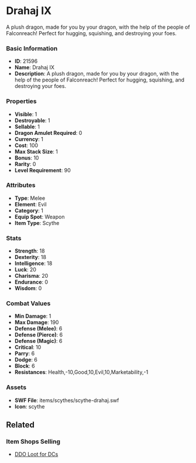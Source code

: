 # Drahaj IX

A plush dragon, made for you by your dragon, with the help of the people of Falconreach! Perfect for hugging, squishing, and destroying your foes.

### Basic Information

- **ID**: 21596
- **Name**: Drahaj IX
- **Description**: A plush dragon, made for you by your dragon, with the help of the people of Falconreach! Perfect for hugging, squishing, and destroying your foes.

### Properties

- **Visible**: 1
- **Destroyable**: 1
- **Sellable**: 1
- **Dragon Amulet Required**: 0
- **Currency**: 1
- **Cost**: 100
- **Max Stack Size**: 1
- **Bonus**: 10
- **Rarity**: 0
- **Level Requirement**: 90

### Attributes

- **Type**: Melee
- **Element**: Evil
- **Category**: 1
- **Equip Spot**: Weapon
- **Item Type**: Scythe

### Stats

- **Strength**: 18
- **Dexterity**: 18
- **Intelligence**: 18
- **Luck**: 20
- **Charisma**: 20
- **Endurance**: 0
- **Wisdom**: 0

### Combat Values

- **Min Damage**: 1
- **Max Damage**: 190
- **Defense (Melee)**: 6
- **Defense (Pierce)**: 6
- **Defense (Magic)**: 6
- **Critical**: 10
- **Parry**: 6
- **Dodge**: 6
- **Block**: 6
- **Resistances**: Health,-10,Good,10,Evil,10,Marketability,-1

### Assets

- **SWF File**: items/scythes/scythe-drahaj.swf
- **Icon**: scythe

## Related

### Item Shops Selling

- [DDO Loot for DCs](../item-shops/780-ddo-loot-for-dcs.md)

